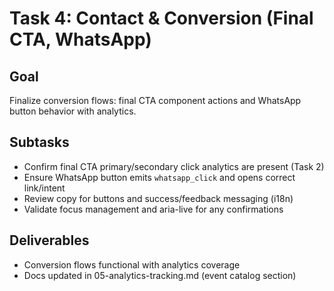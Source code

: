 # Task 4: Contact & Conversion (Final CTA, WhatsApp)

## Goal

Finalize conversion flows: final CTA component actions and WhatsApp button behavior with analytics.

## Subtasks

- Confirm final CTA primary/secondary click analytics are present (Task 2)
- Ensure WhatsApp button emits `whatsapp_click` and opens correct link/intent
- Review copy for buttons and success/feedback messaging (i18n)
- Validate focus management and aria-live for any confirmations

## Deliverables

- Conversion flows functional with analytics coverage
- Docs updated in 05-analytics-tracking.md (event catalog section)
